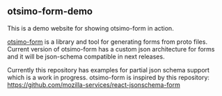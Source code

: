 ## otsimo-form-demo

This is a demo website for showing otsimo-form in action.

[otsimo-form](https://github.com/cancit/otsimo-form) is a library and tool for generating forms from proto files. Current version of otsimo-form has a custom json architecture for forms and it will be json-schema compatible in next releases.

Currently this repository has examples for partial json schema support which is a work in progress. otsimo-form is inspired by this repository: https://github.com/mozilla-services/react-jsonschema-form
